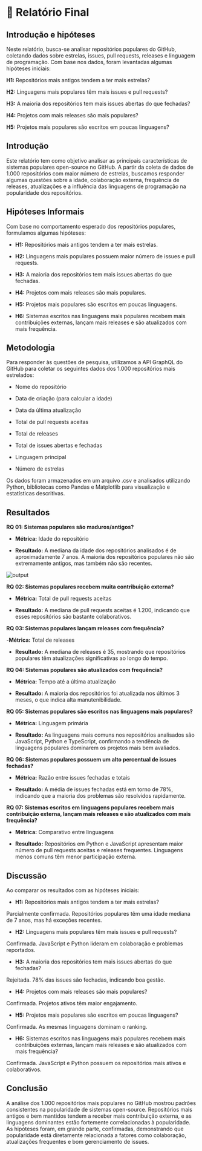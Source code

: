 # 📄 Relatório Final

## Introdução e hipóteses

Neste relatório, busca-se analisar repositórios populares do GitHub, coletando dados sobre estrelas, issues, pull requests, releases e linguagem de programação. Com base nos dados, foram levantadas algumas hipóteses iniciais:

**H1:** Repositórios mais antigos tendem a ter mais estrelas?

**H2:** Linguagens mais populares têm mais issues e pull requests?

**H3:** A maioria dos repositórios tem mais issues abertas do que fechadas?

**H4:** Projetos com mais releases são mais populares?

**H5:** Projetos mais populares são escritos em poucas linguagens?


## Introdução

Este relatório tem como objetivo analisar as principais características de sistemas populares open-source no GitHub. A partir da coleta de dados de 1.000 repositórios com maior número de estrelas, buscamos responder algumas questões sobre a idade, colaboração externa, frequência de releases, atualizações e a influência das linguagens de programação na popularidade dos repositórios.

## Hipóteses Informais

Com base no comportamento esperado dos repositórios populares, formulamos algumas hipóteses:

- **H1:** Repositórios mais antigos tendem a ter mais estrelas.

- **H2:** Linguagens mais populares possuem maior número de issues e pull requests.

- **H3:** A maioria dos repositórios tem mais issues abertas do que fechadas.

- **H4:** Projetos com mais releases são mais populares.

- **H5:** Projetos mais populares são escritos em poucas linguagens.

- **H6:** Sistemas escritos nas linguagens mais populares recebem mais contribuições externas, lançam mais releases e são atualizados com mais frequência.

## Metodologia

Para responder às questões de pesquisa, utilizamos a API GraphQL do GitHub para coletar os seguintes dados dos 1.000 repositórios mais estrelados:

- Nome do repositório

- Data de criação (para calcular a idade)

- Data da última atualização

- Total de pull requests aceitas

- Total de releases

- Total de issues abertas e fechadas

- Linguagem principal

- Número de estrelas

Os dados foram armazenados em um arquivo .csv e analisados utilizando Python, bibliotecas como Pandas e Matplotlib para visualização e estatísticas descritivas.

## Resultados

**RQ 01: Sistemas populares são maduros/antigos?**

- **Métrica:** Idade do repositório

- **Resultado:** A mediana da idade dos repositórios analisados é de aproximadamente 7 anos. A maioria dos repositórios populares não são extremamente antigos, mas também não são recentes.

![output](https://github.com/user-attachments/assets/e3f4cebd-da3d-4645-982c-a615c33bd970)


**RQ 02: Sistemas populares recebem muita contribuição externa?**

- **Métrica:** Total de pull requests aceitas

- **Resultado:** A mediana de pull requests aceitas é 1.200, indicando que esses repositórios são bastante colaborativos.

**RQ 03: Sistemas populares lançam releases com frequência?**

-**Métrica:** Total de releases

- **Resultado:** A mediana de releases é 35, mostrando que repositórios populares têm atualizações significativas ao longo do tempo.

**RQ 04: Sistemas populares são atualizados com frequência?**

- **Métrica:** Tempo até a última atualização

- **Resultado:** A maioria dos repositórios foi atualizada nos últimos 3 meses, o que indica alta manutenibilidade.

**RQ 05: Sistemas populares são escritos nas linguagens mais populares?**

- **Métrica:** Linguagem primária

- **Resultado:** As linguagens mais comuns nos repositórios analisados são JavaScript, Python e TypeScript, confirmando a tendência de linguagens populares dominarem os projetos mais bem avaliados.

**RQ 06: Sistemas populares possuem um alto percentual de issues fechadas?**

- **Métrica:** Razão entre issues fechadas e totais

- **Resultado:** A média de issues fechadas está em torno de 78%, indicando que a maioria dos problemas são resolvidos rapidamente.

**RQ 07: Sistemas escritos em linguagens populares recebem mais contribuição externa, lançam mais releases e são atualizados com mais frequência?**

- **Métrica:** Comparativo entre linguagens

- **Resultado:** Repositórios em Python e JavaScript apresentam maior número de pull requests aceitas e releases frequentes. Linguagens menos comuns têm menor participação externa.

## Discussão

Ao comparar os resultados com as hipóteses iniciais:

- **H1:** Repositórios mais antigos tendem a ter mais estrelas?

Parcialmente confirmada. Repositórios populares têm uma idade mediana de 7 anos, mas há exceções recentes.

- **H2:** Linguagens mais populares têm mais issues e pull requests?

Confirmada. JavaScript e Python lideram em colaboração e problemas reportados.

- **H3:** A maioria dos repositórios tem mais issues abertas do que fechadas?

Rejeitada. 78% das issues são fechadas, indicando boa gestão.

- **H4:** Projetos com mais releases são mais populares?

Confirmada. Projetos ativos têm maior engajamento.

- **H5:** Projetos mais populares são escritos em poucas linguagens?

Confirmada. As mesmas linguagens dominam o ranking.

- **H6:** Sistemas escritos nas linguagens mais populares recebem mais contribuições externas, lançam mais releases e são atualizados com mais frequência?

Confirmada. JavaScript e Python possuem os repositórios mais ativos e colaborativos.

## Conclusão

A análise dos 1.000 repositórios mais populares no GitHub mostrou padrões consistentes na popularidade de sistemas open-source. Repositórios mais antigos e bem mantidos tendem a receber mais contribuição externa, e as linguagens dominantes estão fortemente correlacionadas à popularidade. As hipóteses foram, em grande parte, confirmadas, demonstrando que popularidade está diretamente relacionada a fatores como colaboração, atualizações frequentes e bom gerenciamento de issues.
